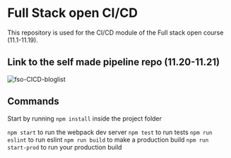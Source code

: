 # Full Stack open CI/CD

This repository is used for the CI/CD module of the Full stack open course (11.1-11.19).

## Link to the self made pipeline repo (11.20-11.21)

![fso-CICD-bloglist](https://github.com/K123AsJ0k1/fso-CICD-bloglist)

## Commands

Start by running `npm install` inside the project folder

`npm start` to run the webpack dev server
`npm test` to run tests
`npm run eslint` to run eslint
`npm run build` to make a production build
`npm run start-prod` to run your production build
